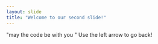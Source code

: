 ```yaml
---
layout: slide
title: "Welcome to our second slide!"
---
```

"may the code be with you "
Use the left arrow to go back!
